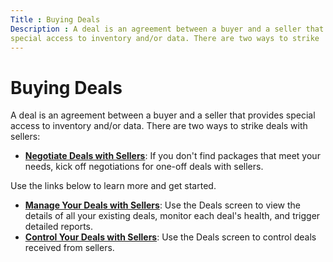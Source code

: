 ```yaml
---
Title : Buying Deals
Description : A deal is an agreement between a buyer and a seller that provides
special access to inventory and/or data. There are two ways to strike
---
```



# Buying Deals



A deal is an agreement between a buyer and a seller that provides
special access to inventory and/or data. There are two ways to strike
deals with sellers:

- **<a href="negotiate-deals-with-sellers.html" class="xref">Negotiate Deals
  with Sellers</a>**: If you don't find packages that meet your needs,
  kick off negotiations for one-off deals with sellers.

Use the links below to learn more and get started.

- **<a href="manage-your-deals-with-sellers.html" class="xref">Manage Your
  Deals with Sellers</a>**: Use the Deals screen to view the details of
  all your existing deals, monitor each deal's health, and trigger
  detailed reports.
- **<a href="control-your-deals-with-sellers.html" class="xref">Control Your
  Deals with Sellers</a>**: Use the Deals screen to control deals
  received from sellers.




